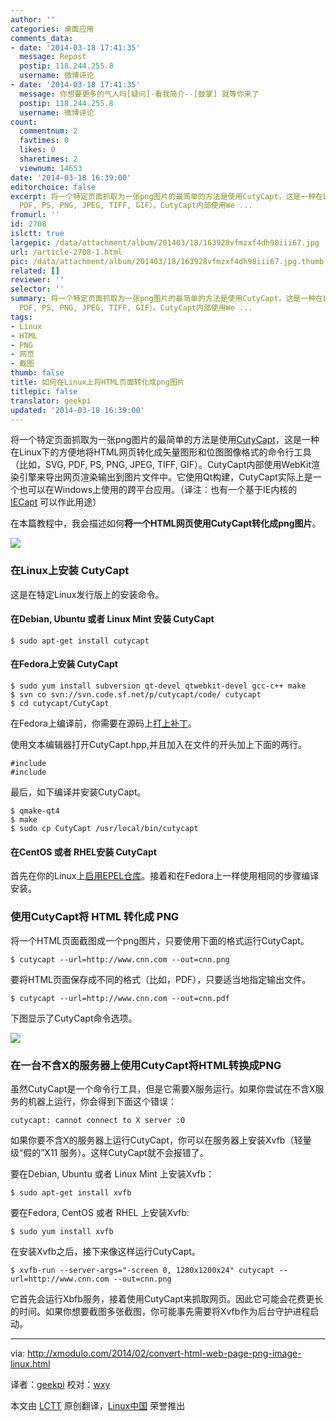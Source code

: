 ```yaml
---
author: ''
categories: 桌面应用
comments_data:
- date: '2014-03-18 17:41:35'
  message: Repost
  postip: 118.244.255.8
  username: 微博评论
- date: '2014-03-18 17:41:35'
  message: 你想要更多的气人吗[疑问]-看我简介--[鼓掌] 就等你来了
  postip: 118.244.255.8
  username: 微博评论
count:
  commentnum: 2
  favtimes: 0
  likes: 0
  sharetimes: 2
  viewnum: 14653
date: '2014-03-18 16:39:00'
editorchoice: false
excerpt: 将一个特定页面抓取为一张png图片的最简单的方法是使用CutyCapt，这是一种在Linux下的方便地将HTML网页转化成矢量图形和位图图像格式的命令行工具（比如，SVG,
  PDF, PS, PNG, JPEG, TIFF, GIF）。CutyCapt内部使用We ...
fromurl: ''
id: 2708
islctt: true
largepic: /data/attachment/album/201403/18/163928vfmzxf4dh98iii67.jpg
url: /article-2708-1.html
pic: /data/attachment/album/201403/18/163928vfmzxf4dh98iii67.jpg.thumb.jpg
related: []
reviewer: ''
selector: ''
summary: 将一个特定页面抓取为一张png图片的最简单的方法是使用CutyCapt，这是一种在Linux下的方便地将HTML网页转化成矢量图形和位图图像格式的命令行工具（比如，SVG,
  PDF, PS, PNG, JPEG, TIFF, GIF）。CutyCapt内部使用We ...
tags:
- Linux
- HTML
- PNG
- 网页
- 截图
thumb: false
title: 如何在Linux上将HTML页面转化成png图片
titlepic: false
translator: geekpi
updated: '2014-03-18 16:39:00'
---
```


将一个特定页面抓取为一张png图片的最简单的方法是使用[CutyCapt](http://cutycapt.sourceforge.net/)，这是一种在Linux下的方便地将HTML网页转化成矢量图形和位图图像格式的命令行工具（比如，SVG, PDF, PS, PNG, JPEG, TIFF, GIF）。CutyCapt内部使用WebKit渲染引擎来导出网页渲染输出到图片文件中。它使用Qt构建，CutyCapt实际上是一个也可以在Windows上使用的跨平台应用。（译注：也有一个基于IE内核的 [IECapt](http://iecapt.sourceforge.net/) 可以作此用途）


在本篇教程中，我会描述如何**将一个HTML网页使用CutyCapt转化成png图片**。


![](/data/attachment/album/201403/18/163928vfmzxf4dh98iii67.jpg)


### 在Linux上安装 CutyCapt


这是在特定Linux发行版上的安装命令。


#### 在Debian, Ubuntu 或者 Linux Mint 安装 CutyCapt



```
$ sudo apt-get install cutycapt 

```

#### 在Fedora上安装 CutyCapt



```
$ sudo yum install subversion qt-devel qtwebkit-devel gcc-c++ make
$ svn co svn://svn.code.sf.net/p/cutycapt/code/ cutycapt
$ cd cutycapt/CutyCapt 

```

在Fedora上编译前，你需要在源码上[打上补丁](https://github.com/hoehrmann/CutyCapt/issues/3)。


使用文本编辑器打开CutyCapt.hpp,并且加入在文件的开头加上下面的两行。



```
#include 
#include 
```

最后，如下编译并安装CutyCapt。



```
$ qmake-qt4
$ make
$ sudo cp CutyCapt /usr/local/bin/cutycapt 

```

#### 在CentOS 或者 RHEL安装 CutyCapt


首先在你的Linux上[启用EPEL仓库](http://xmodulo.com/2013/03/how-to-set-up-epel-repository-on-centos.html)。接着和在Fedora上一样使用相同的步骤编译安装。


### 使用CutyCapt将 HTML 转化成 PNG


将一个HTML页面截图成一个png图片，只要使用下面的格式运行CutyCapt。



```
$ cutycapt --url=http://www.cnn.com --out=cnn.png

```

要将HTML页面保存成不同的格式（比如，PDF），只要适当地指定输出文件。



```
$ cutycapt --url=http://www.cnn.com --out=cnn.pdf

```

下图显示了CutyCapt命令选项。


![](/data/attachment/album/201403/18/163933kqfwwhlfdddokqbl.jpg)


### 在一台不含X的服务器上使用CutyCapt将HTML转换成PNG


虽然CutyCapt是一个命令行工具，但是它需要X服务运行。如果你尝试在不含X服务的机器上运行，你会得到下面这个错误：



```
cutycapt: cannot connect to X server :0

```

如果你要不含X的服务器上运行CutyCapt，你可以在服务器上安装Xvfb（轻量级“假的”X11 服务）。这样CutyCapt就不会报错了。


要在Debian, Ubuntu 或者 Linux Mint 上安装Xvfb：



```
$ sudo apt-get install xvfb 

```

要在Fedora, CentOS 或者 RHEL 上安装Xvfb:



```
$ sudo yum install xvfb 

```

在安装Xvfb之后，接下来像这样运行CutyCapt。



```
$ xvfb-run --server-args="-screen 0, 1280x1200x24" cutycapt --url=http://www.cnn.com --out=cnn.png 

```

它首先会运行Xbfb服务，接着使用CutyCapt来抓取网页。因此它可能会花费更长的时间。如果你想要截图多张截图，你可能事先需要将Xvfb作为后台守护进程启动。




---


via: <http://xmodulo.com/2014/02/convert-html-web-page-png-image-linux.html>


译者：[geekpi](https://github.com/geekpi) 校对：[wxy](https://github.com/wxy)


本文由 [LCTT](https://github.com/LCTT/TranslateProject) 原创翻译，[Linux中国](http://linux.cn/) 荣誉推出